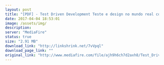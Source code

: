 ```yaml
---
layout: post
title: "[PDF] - Test Driven Development Teste e design no mundo real com PHP"
date: 2017-04-04 18:53:01
image: /assets/img/
description:
server: "MediaFire"
status: true
size: "2.91 MB"
download_link: "http://linkshrink.net/7vVpql"
download_page_link: ""
original_link: "http://www.mediafire.com/file/ajh9h6ch7d2axh8/Test_Driven_Development_Teste_e_design_no_mundo_real_com_PHP.pdf"
---
```

